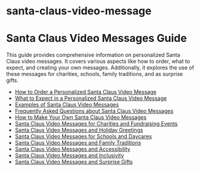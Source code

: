 # santa-claus-video-message
<!DOCTYPE html>
<html>
<head>
<title>Santa Claus Video Messages Guide</title>
</head>
<body>
<h1>Santa Claus Video Messages Guide</h1>
<p>This guide provides comprehensive information on personalized Santa Claus video messages. It covers various aspects like how to order, what to expect, and creating your own messages. Additionally, it explores the use of these messages for charities, schools, family traditions, and as surprise gifts.</p>
<ul>
    <li><a href="https://www.houseofkringle.com/video-messages/santa-claus-video-messages-guide/#8">How to Order a Personalized Santa Claus Video Message</a></li>
    <li><a href="https://www.houseofkringle.com/video-messages/santa-claus-video-messages-guide/#9">What to Expect in a Personalized Santa Claus Video Message</a></li>
    <li><a href="https://www.houseofkringle.com/video-messages/santa-claus-video-messages-guide/#10">Examples of Santa Claus Video Messages</a></li>
    <li><a href="https://www.houseofkringle.com/video-messages/santa-claus-video-messages-guide/#11">Frequently Asked Questions about Santa Claus Video Messages</a></li>
    <li><a href="https://www.houseofkringle.com/video-messages/santa-claus-video-messages-guide/#12">How to Make Your Own Santa Claus Video Messages</a></li>
    <li><a href="https://www.houseofkringle.com/video-messages/santa-claus-video-messages-guide/#13">Santa Claus Video Messages for Charities and Fundraising Events</a></li>
    <li><a href="https://www.houseofkringle.com/video-messages/santa-claus-video-messages-guide/#14">Santa Claus Video Messages and Holiday Greetings</a></li>
    <li><a href="https://www.houseofkringle.com/video-messages/santa-claus-video-messages-guide/#15">Santa Claus Video Messages for Schools and Daycares</a></li>
    <li><a href="https://www.houseofkringle.com/video-messages/santa-claus-video-messages-guide/#16">Santa Claus Video Messages and Family Traditions</a></li>
    <li><a href="https://www.houseofkringle.com/video-messages/santa-claus-video-messages-guide/#17">Santa Claus Video Messages and Accessibility</a></li>
    <li><a href="https://www.houseofkringle.com/video-messages/santa-claus-video-messages-guide/#18">Santa Claus Video Messages and Inclusivity</a></li>
    <li><a href="https://www.houseofkringle.com/video-messages/santa-claus-video-messages-guide/#19">Santa Claus Video Messages and Surprise Gifts</a></li>
</ul>
</body>
</html>
